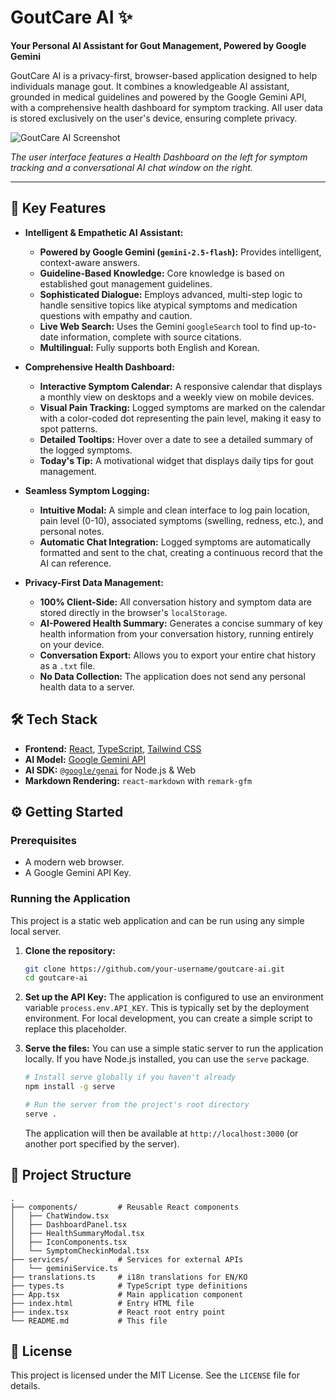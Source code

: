 
# GoutCare AI ✨

**Your Personal AI Assistant for Gout Management, Powered by Google Gemini**

GoutCare AI is a privacy-first, browser-based application designed to help individuals manage gout. It combines a knowledgeable AI assistant, grounded in medical guidelines and powered by the Google Gemini API, with a comprehensive health dashboard for symptom tracking. All user data is stored exclusively on the user's device, ensuring complete privacy.

![GoutCare AI Screenshot](https://storage.googleapis.com/aip-dev-user-uploads/user-46549a75-1025-4591-95fd-2e70b22a2c17/57a75225-b467-4389-8b01-b5866162153c.png)

*The user interface features a Health Dashboard on the left for symptom tracking and a conversational AI chat window on the right.*

---

## 🚀 Key Features

- **Intelligent & Empathetic AI Assistant:**
  - **Powered by Google Gemini (`gemini-2.5-flash`):** Provides intelligent, context-aware answers.
  - **Guideline-Based Knowledge:** Core knowledge is based on established gout management guidelines.
  - **Sophisticated Dialogue:** Employs advanced, multi-step logic to handle sensitive topics like atypical symptoms and medication questions with empathy and caution.
  - **Live Web Search:** Uses the Gemini `googleSearch` tool to find up-to-date information, complete with source citations.
  - **Multilingual:** Fully supports both English and Korean.

- **Comprehensive Health Dashboard:**
  - **Interactive Symptom Calendar:** A responsive calendar that displays a monthly view on desktops and a weekly view on mobile devices.
  - **Visual Pain Tracking:** Logged symptoms are marked on the calendar with a color-coded dot representing the pain level, making it easy to spot patterns.
  - **Detailed Tooltips:** Hover over a date to see a detailed summary of the logged symptoms.
  - **Today's Tip:** A motivational widget that displays daily tips for gout management.

- **Seamless Symptom Logging:**
  - **Intuitive Modal:** A simple and clean interface to log pain location, pain level (0-10), associated symptoms (swelling, redness, etc.), and personal notes.
  - **Automatic Chat Integration:** Logged symptoms are automatically formatted and sent to the chat, creating a continuous record that the AI can reference.

- **Privacy-First Data Management:**
  - **100% Client-Side:** All conversation history and symptom data are stored directly in the browser's `localStorage`.
  - **AI-Powered Health Summary:** Generates a concise summary of key health information from your conversation history, running entirely on your device.
  - **Conversation Export:** Allows you to export your entire chat history as a `.txt` file.
  - **No Data Collection:** The application does not send any personal health data to a server.

## 🛠️ Tech Stack

- **Frontend:** [React](https://reactjs.org/), [TypeScript](https://www.typescriptlang.org/), [Tailwind CSS](https://tailwindcss.com/)
- **AI Model:** [Google Gemini API](https://ai.google.dev/)
- **AI SDK:** [`@google/genai`](https://www.npmjs.com/package/@google/genai) for Node.js & Web
- **Markdown Rendering:** `react-markdown` with `remark-gfm`

## ⚙️ Getting Started

### Prerequisites

- A modern web browser.
- A Google Gemini API Key.

### Running the Application

This project is a static web application and can be run using any simple local server.

1.  **Clone the repository:**
    ```bash
    git clone https://github.com/your-username/goutcare-ai.git
    cd goutcare-ai
    ```

2.  **Set up the API Key:**
    The application is configured to use an environment variable `process.env.API_KEY`. This is typically set by the deployment environment. For local development, you can create a simple script to replace this placeholder.

3.  **Serve the files:**
    You can use a simple static server to run the application locally. If you have Node.js installed, you can use the `serve` package.

    ```bash
    # Install serve globally if you haven't already
    npm install -g serve

    # Run the server from the project's root directory
    serve .
    ```
    The application will then be available at `http://localhost:3000` (or another port specified by the server).

## 📁 Project Structure

```
.
├── components/         # Reusable React components
│   ├── ChatWindow.tsx
│   ├── DashboardPanel.tsx
│   ├── HealthSummaryModal.tsx
│   ├── IconComponents.tsx
│   └── SymptomCheckinModal.tsx
├── services/           # Services for external APIs
│   └── geminiService.ts
├── translations.ts     # i18n translations for EN/KO
├── types.ts            # TypeScript type definitions
├── App.tsx             # Main application component
├── index.html          # Entry HTML file
├── index.tsx           # React root entry point
└── README.md           # This file
```

## 📄 License

This project is licensed under the MIT License. See the `LICENSE` file for details.